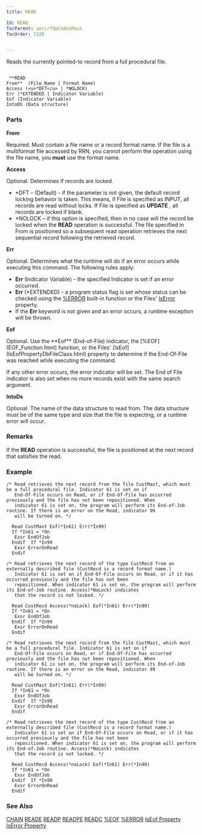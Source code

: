 ```yaml
---
title: READ

Id: READ
TocParent: aerLrfOpCodesMain
TocOrder: 1320


---
```


Reads the currently pointed-to record from a full procedural file.

```

 **READ
From**  (File Name | Format Name)
Access (<u>*DFT</u> | *NOLOCK)   
Err (*EXTENDED | Indicator Variable)
Eof (Indicator Variable)
IntoDS (Data structure)
```

### Parts

**From** 

Required. Must contain a file name or a record format name. If the file is a multiformat file accessed by RRN, you cannot perform the operation using the file name, you **must** use the format name.


**Access** 

Optional. Determines if records are locked.

- *DFT – (Default) - if the parameter is not given, the default record locking behavior is taken. This means, if File is specified as INPUT, all records are read without locks. If File is specified as **UPDATE** , all records are locked if blank.
- *NOLOCK – if this option is specified, then in no case will the record be locked when the **READ** operation is successful. The file specified in From is positioned so a subsequent read operation retrieves the next sequential record following the retrieved record.


**Err** 

Optional. Determines what the runtime will do if an error occurs while executing this command. The following rules apply: 

- **Err** (Indicator Variable) - the specified Indicator is set if an error occurred.
- **Err** (*EXTENDED) - a program status flag is set whose status can be checked using the [%ERROR](ERROR_Function.html) built-in function or the Files' [IsError](IsErrorPropertyDbFileClass.html) property.
- If the **Err** keyword is not given and an error occurs, a runtime exception will be thrown.


**Eof** 

<p> Optional. Use the **Eof** (End-of-File) indicator, the [%EOF](EOF_Function.html) function, or the Files' [IsEof](IsEofPropertyDbFileClass.html) property to determine if the End-Of-File was reached while executing the command. 

If any other error occurs, the error indicator will be set. The End of File indicator is also set when no more records exist with the same search argument.


**IntoDs** 

Optional. The name of the data structure to read from. The data structure must be of the same type and size that the file is expecting, or a runtime error will occur.


### Remarks
If the **READ**  operation is successful, the file is positioned at
        the next record that satisfies the read. 

### Example

```
/* Read retrieves the next record from the file CustMast, which must be a full procedural file. Indicator 61 is set on if
   End-Of-File occurs on Read, or if End-Of-File has occurred previously and the file has not been repositioned. When 
   indicator 61 is set on, the program will perform its End-of-Job routine. If there is an error on the Read, indicator 99 
   will be turned on. */

  Read CustMast Eof(*In61) Err(*In99)
  If *In61 = *On
   Exsr EndOfJob
  Endif  If *In99
   Exsr ErrorOnRead
  Endif

/* Read retrieves the next record of the type CustRecd from an externally described file (CustRecd is a record format name.)
   Indicator 61 is set on if End-Of-File occurs on Read, or if it has occurred previously and the file has not been 
   repositioned. When indicator 61 is set on, the program will perform its End-of-Job routine. Access(*NoLock) indicates
   that the record is not locked. */

  Read CustRecd Access(*noLock) Eof(*In61) Err(*In99)
  If *In61 = *On
   Exsr EndOfJob
  Endif  If *In99
   Exsr ErrorOnRead
  Endif

/* Read retrieves the next record from the file CustMast, which must be a full procedural file. Indicator 61 is set on if
   End-Of-File occurs on Read, or if End-Of-File has occurred previously and the file has not been repositioned. When 
   indicator 61 is set on, the program will perform its End-of-Job routine. If there is an error on the Read, indicator 99
   will be turned on. */

  Read CustMast Eof(*In61) Err(*In99)
  If *In61 = *On
   Exsr EndOfJob
  Endif  If *In99
   Exsr ErrorOnRead
  Endif

/* Read retrieves the next record of the type CustRecd from an externally described file (CustRecd is a record format name.)
   Indicator 61 is set on if End-Of-File occurs on Read, or if it has occurred previously and the file has not been 
   repositioned. When indicator 61 is set on, the program will perform its End-of-Job routine. Access(*NoLock) indicates
   that the record is not locked. */

  Read CustRecd Access(*noLock) Eof(*In61) Err(*In99)
  If *In61 = *On
   Exsr EndOfJob
  Endif  If *In99
   Exsr ErrorOnRead
  Endif
```

### See Also
[CHAIN](CHAIN.html)
[READE](READE.html)
[READP](READP.html)
[READPE](READPE.html)
[READC](READPE.html)
[%EOF](EOF_Function.html)
[%ERROR](ERROR_Function.html)
[IsEof Property](IsEofPropertyDbFileClass.html)
[IsError Property](IsErrorPropertyDbFileClass.html) 
